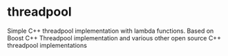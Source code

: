 # threadpool
Simple C++ threadpool implementation with lambda functions.
Based on Boost C++ Threadpool implementation and various other open source C++ threadpool implementations
